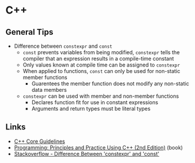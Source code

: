 # C++

## General Tips

- Difference between `constexpr` and `const`
  - `const` prevents variables from being modified, `constexpr` tells the compiler that an expression results in a compile-time constant
  - Only values known at compile time can be assigned to `constexpr`
  - When applied to functions, `const` can only be used for non-static member functions
    - Guarentees the member function does not modify any non-static data members
  - `constexpr` can be used with member and non-member functions
    - Declares function fit for use in constant expressions
    - Arguments and return types must be literal types

## Links

- [C++ Core Guidelines](http://isocpp.github.io/CppCoreGuidelines/CppCoreGuidelines)
- [Programming: Principles and Practice Using C++ (2nd Edition)](https://www.amazon.com/gp/product/0321992784/ref=ppx_yo_dt_b_asin_title_o02_s00?ie=UTF8&psc=1) (book)
- [Stackoverflow - Difference Between 'constexpr' and 'const'](https://stackoverflow.com/questions/14116003/difference-between-constexpr-and-const)
